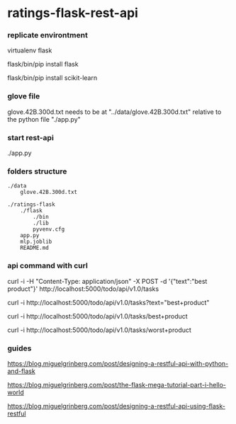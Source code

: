 # ratings-flask-rest-api

### replicate environtment
virtualenv flask

flask/bin/pip install flask

flask/bin/pip install scikit-learn

### glove file 
glove.42B.300d.txt needs to be at "../data/glove.42B.300d.txt" relative to the python file "./app.py"

### start rest-api
./app.py

### folders structure
    ./data
        glove.42B.300d.txt
        
    ./ratings-flask
        ./flask
            ./bin
            ./lib
            pyvenv.cfg
        app.py
        mlp.joblib
        README.md
    
### api command with curl
curl -i -H "Content-Type: application/json" -X POST -d '{"text":"best product"}' http://localhost:5000/todo/api/v1.0/tasks

curl -i http://localhost:5000/todo/api/v1.0/tasks?text="best+product"

curl -i http://localhost:5000/todo/api/v1.0/tasks/best+product

curl -i http://localhost:5000/todo/api/v1.0/tasks/worst+product

### guides
https://blog.miguelgrinberg.com/post/designing-a-restful-api-with-python-and-flask

https://blog.miguelgrinberg.com/post/the-flask-mega-tutorial-part-i-hello-world

https://blog.miguelgrinberg.com/post/designing-a-restful-api-using-flask-restful